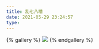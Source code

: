 ```yaml
---
title: 乱七八糟
date: 2021-05-29 23:24:57
type:
---
```


{% gallery %}
![](https://z.wiki/autoupload/20241025/Qh7E/640X640/ue.jpg)
{% endgallery %}